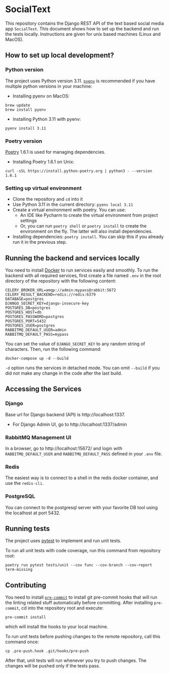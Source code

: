 # SocialText #

This repository contains the Django REST API of the text based social media app `SocialText`.
This document shows how to set up the backend and run the tests locally. Instructions are given for unix based machines
(Linux and MacOS).

## How to set up local development? ##

### Python version ###
The project uses Python version 3.11. [`pyenv`](https://github.com/pyenv/pyenv) is recommended if you have multiple
python versions in your machine:

* Installing pyenv on MacOS:
```
brew update
brew install pyenv
```

* Installing Python 3.11 with pyenv:
```
pyenv install 3.11
```

### Poetry version ###
[Poetry](https://python-poetry.org/) 1.6.1 is used for managing dependencies.

* Installing Poetry 1.6.1 on Unix:
```
curl -sSL https://install.python-poetry.org | python3 - --version 1.6.1
```

### Setting up virtual environment ###

* Clone the repository and `cd` into it
* Use Python 3.11 in the current directory: `pyenv local 3.11`
* Create a virtual environment with poetry. You can use:
  * An IDE like Pycharm to create the virtual environment from project settings
  * Or, you can run `poetry shell` or `poetry install` to create the environment on the fly. The latter will also
  install dependencies.
* Installing dependencies: `poetry install`. You can skip this if you already run it in the previous step.

## Running the backend and services locally ##
You need to install [Docker](https://www.docker.com/) to run services easily and smoothly. To run the backend with all
required services, first create a file named `.env` in the root directory of the repository with the following content:

```
CELERY_BROKER_URL=amqp://admin:mypass@rabbit:5672
CELERY_RESULT_BACKEND=redis://redis:6379
DATABASE=postgres
DJANGO_SECRET_KEY=django-insecure-key
POSTGRES_DB=postgres
POSTGRES_HOST=db
POSTGRES_PASSWORD=postgres
POSTGRES_PORT=5432
POSTGRES_USER=postgres
RABBITMQ_DEFAULT_USER=admin
RABBITMQ_DEFAULT_PASS=mypass
```

You can set the value of `DJANGO_SECRET_KEY` to any random string of characters. Then, run the following command:

```docker-compose up -d --build```

`-d` option runs the services in detached mode. You can omit `--build` if you did not make any change in the code after
the last build.

## Accessing the Services ##

### Django ###
Base url for Django backend (API) is http://localhost:1337.
* For Django Admin UI, go to http://localhost:1337/admin

### RabbitMQ Management UI ###
In a browser, go to http://localhost:15672/ and login with `RABBITMQ_DEFAULT_USER` and `RABBITMQ_DEFAULT_PASS` defined
in your `.env` file.

### Redis ###
The easiest way is to connect to a shell in the redis docker container, and use the `redis-cli`.

### PostgreSQL ###
You can connect to the postgresql server with your favorite DB tool using the localhost at port 5432.

## Running tests ##
The project uses [pytest](https://docs.pytest.org/) to implement and run unit tests.

To run all unit tests with code coverage, run this command from repository root:

```
poetry run pytest tests/unit --cov func --cov-branch --cov-report term-missing
```

## Contributing ##
You need to install [`pre-commit`](https://pre-commit.com/) to install git pre-commit hooks that will run the linting
related stuff automatically before committing.
After installing `pre-commit`, cd into the repository root and execute:

```pre-commit install```

which will install the hooks to your local machine.

To run unit tests before pushing changes to the remote repository, call this command once:

```
cp .pre-push.hook .git/hooks/pre-push
```

After that, unit tests will run whenever you try to push changes. The changes will be pushed only if the tests pass.
